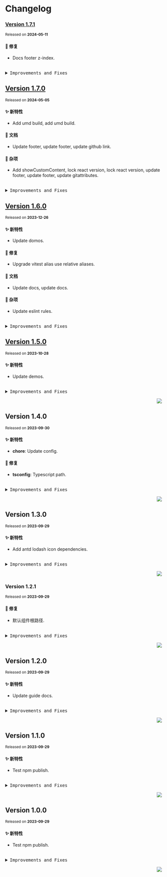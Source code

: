 # Changelog

### [Version&nbsp;1.7.1](https://github.com/eternallycyf/ims-template/compare/v1.7.0...v1.7.1)

<sup>Released on **2024-05-11**</sup>

#### 🐛 修复

- Docs footer z-index.

<br/>

<details>
<summary><kbd>Improvements and Fixes</kbd></summary>

#### What's fixed

- Docs footer z-index ([51adb1d](https://github.com/eternallycyf/ims-template/commit/51adb1d))

</details>

## [Version&nbsp;1.7.0](https://github.com/eternallycyf/ims-template/compare/v1.6.0...v1.7.0)

<sup>Released on **2024-05-05**</sup>

#### ✨ 新特性

- Add umd build, add umd build.

#### 📝 文档

- Update footer, update footer, update github link.

#### 🔖 杂项

- Add showCustomContent, lock react version, lock react version, update footer, update footer, update gitattributes.

<br/>

<details>
<summary><kbd>Improvements and Fixes</kbd></summary>

#### What's improved

- Add umd build ([c173d81](https://github.com/eternallycyf/ims-template/commit/c173d81))
- Add umd build ([8f340e5](https://github.com/eternallycyf/ims-template/commit/8f340e5))

#### Documentation

- Update footer ([5ed8e5c](https://github.com/eternallycyf/ims-template/commit/5ed8e5c))
- Update footer ([fc861f2](https://github.com/eternallycyf/ims-template/commit/fc861f2))
- Update github link ([d8b46fe](https://github.com/eternallycyf/ims-template/commit/d8b46fe))

#### Chores

- Add showCustomContent ([285043c](https://github.com/eternallycyf/ims-template/commit/285043c))
- Lock react version ([8bf0ed6](https://github.com/eternallycyf/ims-template/commit/8bf0ed6))
- Lock react version ([4acb0ca](https://github.com/eternallycyf/ims-template/commit/4acb0ca))
- Update footer ([ee1b4b8](https://github.com/eternallycyf/ims-template/commit/ee1b4b8))
- Update footer ([f4c40d9](https://github.com/eternallycyf/ims-template/commit/f4c40d9))
- Update gitattributes ([b6956b6](https://github.com/eternallycyf/ims-template/commit/b6956b6))

</details>

## [Version&nbsp;1.6.0](https://github.com/eternallycyf/ims-template/compare/v1.5.0...v1.6.0)

<sup>Released on **2023-12-26**</sup>

#### ✨ 新特性

- Update domos.

#### 🐛 修复

- Upgrade vitest alias use relative aliases.

#### 📝 文档

- Update docs, update docs.

#### 🔖 杂项

- Update eslint rules.

<br/>

<details>
<summary><kbd>Improvements and Fixes</kbd></summary>

#### What's improved

- Update domos ([1444ab4](https://github.com/eternallycyf/ims-template/commit/1444ab4))

#### What's fixed

- Upgrade vitest alias use relative aliases ([3936ef4](https://github.com/eternallycyf/ims-template/commit/3936ef4))

#### Documentation

- Update docs ([db12610](https://github.com/eternallycyf/ims-template/commit/db12610))
- Update docs ([99f1a3e](https://github.com/eternallycyf/ims-template/commit/99f1a3e))

#### Chores

- Update eslint rules ([5031224](https://github.com/eternallycyf/ims-template/commit/5031224))

</details>

## [Version&nbsp;1.5.0](https://github.com/eternallycyf/ims-template/compare/v1.4.0...v1.5.0)

<sup>Released on **2023-10-28**</sup>

#### ✨ 新特性

- Update demos.

<br/>

<details>
<summary><kbd>Improvements and Fixes</kbd></summary>

#### What's improved

- Update demos ([3eb0b23](https://github.com/eternallycyf/ims-template/commit/3eb0b23))

</details>

<div align="right">

[![](https://img.shields.io/badge/-BACK_TO_TOP-151515?style=flat-square)](#readme-top)

</div>

## Version&nbsp;1.4.0

<sup>Released on **2023-09-30**</sup>

#### ✨ 新特性

- **chore**: Update config.

#### 🐛 修复

- **tsconfig**: Typescript path.

<br/>

<details>
<summary><kbd>Improvements and Fixes</kbd></summary>

#### What's improved

- **chore**: Update config ([242c4b7](https://github.com/eternallycyf/ims-template/commit/242c4b7)) - by **eternallycyf**

#### What's fixed

- **tsconfig**: Typescript path ([55aba67](https://github.com/eternallycyf/ims-template/commit/55aba67)) - by **eternallycyf**

</details>

<div align="right">

[![](https://img.shields.io/badge/-BACK_TO_TOP-151515?style=flat-square)](#readme-top)

</div>

## Version&nbsp;1.3.0

<sup>Released on **2023-09-29**</sup>

#### ✨ 新特性

- Add antd lodash icon dependencies.

<br/>

<details>
<summary><kbd>Improvements and Fixes</kbd></summary>

#### What's improved

- Add antd lodash icon dependencies ([81b1d08](https://github.com/eternallycyf/ims-template/commit/81b1d08)) - by **eternallycyf**

</details>

<div align="right">

[![](https://img.shields.io/badge/-BACK_TO_TOP-151515?style=flat-square)](#readme-top)

</div>

### Version&nbsp;1.2.1

<sup>Released on **2023-09-29**</sup>

#### 🐛 修复

- 默认组件根路径.

<br/>

<details>
<summary><kbd>Improvements and Fixes</kbd></summary>

#### What's fixed

- 默认组件根路径 ([04c485c](https://github.com/eternallycyf/ims-template/commit/04c485c)) - by **eternallycyf**

</details>

<div align="right">

[![](https://img.shields.io/badge/-BACK_TO_TOP-151515?style=flat-square)](#readme-top)

</div>

## Version&nbsp;1.2.0

<sup>Released on **2023-09-29**</sup>

#### ✨ 新特性

- Update guide docs.

<br/>

<details>
<summary><kbd>Improvements and Fixes</kbd></summary>

#### What's improved

- Update guide docs ([ed6e487](https://github.com/eternallycyf/ims-template/commit/ed6e487)) - by **eternallycyf**

</details>

<div align="right">

[![](https://img.shields.io/badge/-BACK_TO_TOP-151515?style=flat-square)](#readme-top)

</div>

## Version&nbsp;1.1.0

<sup>Released on **2023-09-29**</sup>

#### ✨ 新特性

- Test npm publish.

<br/>

<details>
<summary><kbd>Improvements and Fixes</kbd></summary>

#### What's improved

- Test npm publish ([c21101f](https://github.com/eternallycyf/ims-template/commit/c21101f)) - by **eternallycyf**

</details>

<div align="right">

[![](https://img.shields.io/badge/-BACK_TO_TOP-151515?style=flat-square)](#readme-top)

</div>

## Version&nbsp;1.0.0

<sup>Released on **2023-09-29**</sup>

#### ✨ 新特性

- Test npm publish.

<br/>

<details>
<summary><kbd>Improvements and Fixes</kbd></summary>

#### What's improved

- Test npm publish ([ba6cca0](https://github.com/eternallycyf/ims-template/commit/ba6cca0)) - by **eternallycyf**

</details>

<div align="right">

[![](https://img.shields.io/badge/-BACK_TO_TOP-151515?style=flat-square)](#readme-top)

</div>
